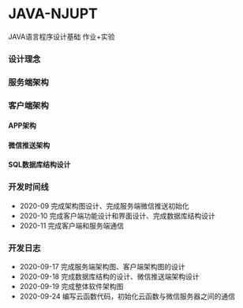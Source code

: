 # JAVA-NJUPT
JAVA语言程序设计基础 作业+实验

### 设计理念


### 服务端架构

### 客户端架构
#### APP架构

#### 微信推送架构

#### SQL数据库结构设计


### 开发时间线
* 2020-09 完成架构图设计、完成服务端微信推送初始化
* 2020-10 完成客户端功能设计和界面设计、完成数据库结构设计
* 2020-11 完成客户端和服务端通信


### 开发日志

* 2020-09-17 完成服务端架构图、客户端架构图的设计 
* 2020-09-18 完成数据库结构的设计、微信推送端架构设计
* 2020-09-19 完成整体软件架构图
* 2020-09-24 编写云函数代码，初始化云函数与微信服务器之间的通信
